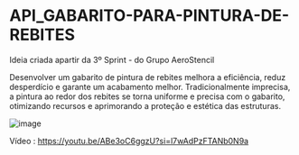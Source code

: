 # API_GABARITO-PARA-PINTURA-DE-REBITES
Ideia criada apartir da 3º Sprint - do Grupo AeroStencil

Desenvolver um gabarito de pintura de rebites melhora a eficiência, reduz desperdício e garante um acabamento melhor. Tradicionalmente imprecisa, a pintura ao redor dos rebites se torna uniforme e precisa com o gabarito, otimizando recursos e aprimorando a proteção e estética das estruturas.

![image](https://github.com/THCRDS007/API_GABARITO-PARA-PINTURA-DE-REBITES/assets/101475549/fdcd0baf-9dca-45fe-a657-202de415c570)

Vídeo : https://youtu.be/ABe3oC6ggzU?si=l7wAdPzFTANb0N9a


